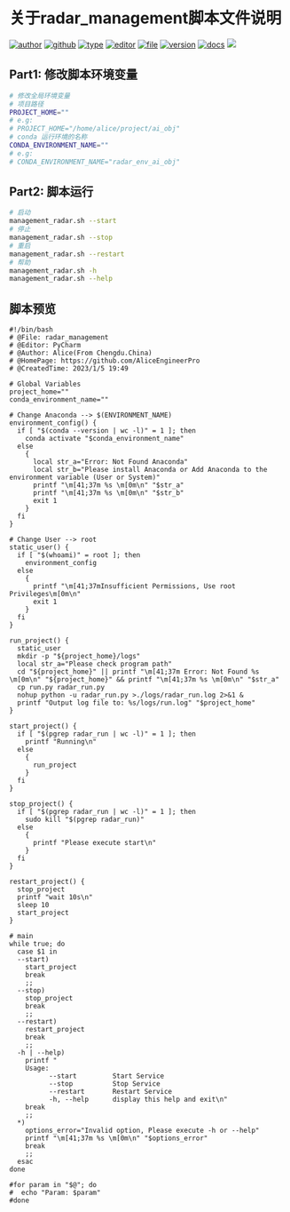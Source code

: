 # 关于radar_management脚本文件说明

[![author](https://img.shields.io/badge/Author-Alice-orange)](https://res.abeim.cn/api/qq/?qq=489261538) [![github](https://img.shields.io/badge/Github-AliceEngineerPro-green)](https://github.com/AliceEngineerPro) [![type](https://img.shields.io/badge/Type-Script-blue)](#) [![editor](https://img.shields.io/badge/Editor-Pycharm-yellow)](#) [![file](https://img.shields.io/badge/File-Shell-orange)](#) [![version](https://img.shields.io/badge/Version-1.0.0_beta-blue)](#) [![docs](https://img.shields.io/badge/Docs-Passing-brightgreen)](#) [![](https://img.shields.io/badge/%E7%AD%89%E6%88%91%E4%BB%A3%E7%A0%81%E7%BC%96%E6%88%90-%E5%A8%B6%E4%BD%A0%E4%B8%BA%E5%A6%BB%E5%8F%AF%E5%A5%BD-red)](#)

## Part1: 修改脚本环境变量

```bash
# 修改全局环境变量
# 项目路径
PROJECT_HOME=""
# e.g:
# PROJECT_HOME="/home/alice/project/ai_obj"
# conda 运行环境的名称
CONDA_ENVIRONMENT_NAME=""
# e.g:
# CONDA_ENVIRONMENT_NAME="radar_env_ai_obj"

```

## Part2: 脚本运行

```bash
# 启动
management_radar.sh --start
# 停止
management_radar.sh --stop
# 重启
management_radar.sh --restart
# 帮助
management_radar.sh -h
management_radar.sh --help
```

## 脚本预览

```shell
#!/bin/bash
# @File: radar_management
# @Editor: PyCharm
# @Author: Alice(From Chengdu.China)
# @HomePage: https://github.com/AliceEngineerPro
# @CreatedTime: 2023/1/5 19:49

# Global Variables
project_home=""
conda_environment_name=""

# Change Anaconda --> $(ENVIRONMENT_NAME)
environment_config() {
  if [ "$(conda --version | wc -l)" = 1 ]; then
    conda activate "$conda_environment_name"
  else
    {
      local str_a="Error: Not Found Anaconda"
      local str_b="Please install Anaconda or Add Anaconda to the environment variable (User or System)"
      printf "\m[41;37m %s \m[0m\n" "$str_a"
      printf "\m[41;37m %s \m[0m\n" "$str_b"
      exit 1
    }
  fi
}

# Change User --> root
static_user() {
  if [ "$(whoami)" = root ]; then
    environment_config
  else
    {
      printf "\m[41;37mInsufficient Permissions, Use root Privileges\m[0m\n"
      exit 1
    }
  fi
}

run_project() {
  static_user
  mkdir -p "${project_home}/logs"
  local str_a="Please check program path"
  cd "${project_home}" || printf "\m[41;37m Error: Not Found %s \m[0m\n" "${project_home}" && printf "\m[41;37m %s \m[0m\n" "$str_a"
  cp run.py radar_run.py
  nohup python -u radar_run.py >./logs/radar_run.log 2>&1 &
  printf "Output log file to: %s/logs/run.log" "$project_home"
}

start_project() {
  if [ "$(pgrep radar_run | wc -l)" = 1 ]; then
    printf "Running\n"
  else
    {
      run_project
    }
  fi
}

stop_project() {
  if [ "$(pgrep radar_run | wc -l)" = 1 ]; then
    sudo kill "$(pgrep radar_run)"
  else
    {
      printf "Please execute start\n"
    }
  fi
}

restart_project() {
  stop_project
  printf "wait 10s\n"
  sleep 10
  start_project
}

# main
while true; do
  case $1 in
  --start)
    start_project
    break
    ;;
  --stop)
    stop_project
    break
    ;;
  --restart)
    restart_project
    break
    ;;
  -h | --help)
    printf "
    Usage: 
          --start         Start Service
          --stop          Stop Service
          --restart       Restart Service
          -h, --help      display this help and exit\n"
    break
    ;;
  *)
    options_error="Invalid option, Please execute -h or --help"
    printf "\m[41;37m %s \m[0m\n" "$options_error"
    break
    ;;
  esac
done

#for param in "$@"; do
#  echo "Param: $param"
#done

```
